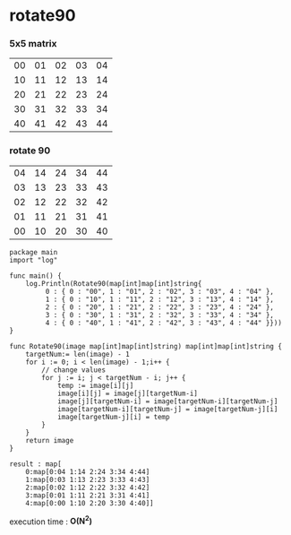 # rotate90

### 5x5 matrix  

| | | | | |
|---|---|---|---|---|
|00|01|02|03|04|
|10|11|12|13|14|
|20|21|22|23|24|
|30|31|32|33|34|
|40|41|42|43|44|

### rotate 90   

| | | | | |
|---|---|---|---|---|
|04|14|24|34|44|
|03|13|23|33|43|
|02|12|22|32|42|
|01|11|21|31|41|
|00|10|20|30|40|


```
package main
import "log"

func main() {
    log.Println(Rotate90(map[int]map[int]string{
         0 : { 0 : "00", 1 : "01", 2 : "02", 3 : "03", 4 : "04" }, 
         1 : { 0 : "10", 1 : "11", 2 : "12", 3 : "13", 4 : "14" }, 
         2 : { 0 : "20", 1 : "21", 2 : "22", 3 : "23", 4 : "24" }, 
         3 : { 0 : "30", 1 : "31", 2 : "32", 3 : "33", 4 : "34" },
         4 : { 0 : "40", 1 : "41", 2 : "42", 3 : "43", 4 : "44" }}))
}

func Rotate90(image map[int]map[int]string) map[int]map[int]string {
    targetNum:= len(image) - 1
    for i := 0; i < len(image) - 1;i++ {
        // change values
        for j := i; j < targetNum - i; j++ {
            temp := image[i][j]
            image[i][j] = image[j][targetNum-i]
            image[j][targetNum-i] = image[targetNum-i][targetNum-j]
            image[targetNum-i][targetNum-j] = image[targetNum-j][i]
            image[targetNum-j][i] = temp
        }
    }
    return image
}
```

```
result : map[
    0:map[0:04 1:14 2:24 3:34 4:44] 
    1:map[0:03 1:13 2:23 3:33 4:43] 
    2:map[0:02 1:12 2:22 3:32 4:42] 
    3:map[0:01 1:11 2:21 3:31 4:41] 
    4:map[0:00 1:10 2:20 3:30 4:40]]

```


execution time : **O(N<sup>2</sup>)**